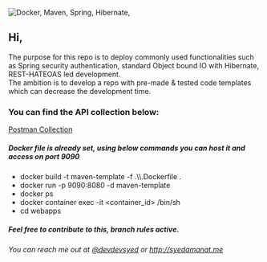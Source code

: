 ![Docker, Maven, Spring, Hibernate, ](https://miro.medium.com/max/512/1*ExcOmgHiWZYPLnmsHBa2Hw.jpeg)


<h2>Hi,</h2>
The purpose for this repo is to deploy commonly used functionalities such as Spring security
authentication, standard Object bound IO with Hibernate, REST-HATEOAS led development.
 <br/>
The ambition is to develop a repo with pre-made &amp; tested code templates which can decrease the development time.<br/>
<h3>You can find the API collection below: </h3>
<a href="https://documenter.getpostman.com/view/8809491/SVmtxzVG?version=latest">Postman Collection</a>


<h5>Docker file is already set, using below commands you can host it and access on port 9090</h5>
<ul>
<li>docker build -t maven-template -f .\\.Dockerfile .  </li>
<li>docker run -p 9090:8080 -d maven-template </li>

<li>docker ps </li>
<li>docker container exec -it &lt;container_id&gt; /bin/sh</li>
<li>cd webapps </li> 
</ul>

<h5>Feel free to contribute to this, branch rules active.</h5>
<h6> You can reach me out at <a href="https://twitter.com/devdevsyed" target="_blank">@devdevsyed</a> or <a href="http://syedamanat.me" target="_blank">http://syedamanat.me</a></h6>


